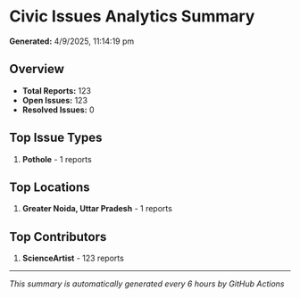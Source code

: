 #  Civic Issues Analytics Summary

**Generated:** 4/9/2025, 11:14:19 pm

##  Overview
- **Total Reports:** 123
- **Open Issues:** 123
- **Resolved Issues:** 0

##  Top Issue Types
1. **Pothole** - 1 reports

##  Top Locations
1. **Greater Noida, Uttar Pradesh** - 1 reports

##  Top Contributors
1. **ScienceArtist** - 123 reports

---
*This summary is automatically generated every 6 hours by GitHub Actions*
